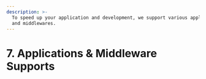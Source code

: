 ```yaml
---
description: >-
  To speed up your application and development, we support various applications
  and middlewares.
---
```


# 7. Applications & Middleware Supports

